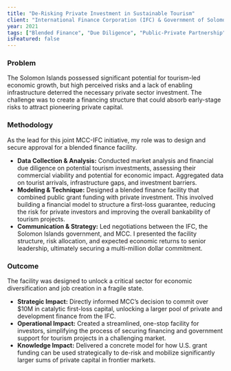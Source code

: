 ```yaml
---
title: "De-Risking Private Investment in Sustainable Tourism"
client: "International Finance Corporation (IFC) & Government of Solomon Islands"
year: 2021
tags: ["Blended Finance", "Due Diligence", "Public-Private Partnership", "Infrastructure"]
isFeatured: false
---
```


### Problem

The Solomon Islands possessed significant potential for tourism-led economic growth, but high perceived risks and a lack of enabling infrastructure deterred the necessary private sector investment. The challenge was to create a financing structure that could absorb early-stage risks to attract pioneering private capital.

### Methodology

As the lead for this joint MCC-IFC initiative, my role was to design and secure approval for a blended finance facility.

*   **Data Collection & Analysis:** Conducted market analysis and financial due diligence on potential tourism investments, assessing their commercial viability and potential for economic impact. Aggregated data on tourist arrivals, infrastructure gaps, and investment barriers.
*   **Modeling & Technique:** Designed a blended finance facility that combined public grant funding with private investment. This involved building a financial model to structure a first-loss guarantee, reducing the risk for private investors and improving the overall bankability of tourism projects.
*   **Communication & Strategy:** Led negotiations between the IFC, the Solomon Islands government, and MCC. I presented the facility structure, risk allocation, and expected economic returns to senior leadership, ultimately securing a multi-million dollar commitment.

### Outcome

The facility was designed to unlock a critical sector for economic diversification and job creation in a fragile state.

*   **Strategic Impact:** Directly informed MCC’s decision to commit over $10M in catalytic first-loss capital, unlocking a larger pool of private and development finance from the IFC.
*   **Operational Impact:** Created a streamlined, one-stop facility for investors, simplifying the process of securing financing and government support for tourism projects in a challenging market.
*   **Knowledge Impact:** Delivered a concrete model for how U.S. grant funding can be used strategically to de-risk and mobilize significantly larger sums of private capital in frontier markets.